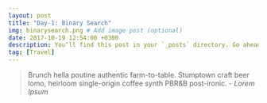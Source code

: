 ```yaml
---
layout: post
title: "Day-1: Binary Search"
img: binarysearch.png # Add image post (optional)
date: 2017-10-19 12:54:00 +0300
description: You’ll find this post in your `_posts` directory. Go ahead and edit it and re-build the site to see your changes. # Add post description (optional)
tag: [Travel]
---
```



> Brunch hella poutine authentic farm-to-table. Stumptown craft beer lomo, heirloom single-origin coffee synth PBR&B post-ironic. <cite>- Lorem Ipsum</cite>


